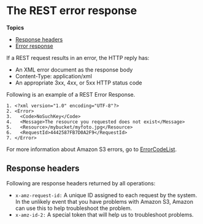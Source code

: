 # The REST error response<a name="UsingRESTError"></a>

**Topics**
+ [Response headers](#UsingRESTErrorResponseHeaders)
+ [Error response](ErrorResponse.md)

If a REST request results in an error, the HTTP reply has: 
+ An XML error document as the response body 
+ Content\-Type: application/xml
+ An appropriate 3xx, 4xx, or 5xx HTTP status code

Following is an example of a REST Error Response\.

```
1. <?xml version="1.0" encoding="UTF-8"?>
2. <Error>
3.   <Code>NoSuchKey</Code>
4.   <Message>The resource you requested does not exist</Message>
5.   <Resource>/mybucket/myfoto.jpg</Resource> 
6.   <RequestId>4442587FB7D0A2F9</RequestId>
7. </Error>
```

For more information about Amazon S3 errors, go to [ErrorCodeList](https://docs.aws.amazon.com/AmazonS3/latest/API/ErrorResponses.html)\.

## Response headers<a name="UsingRESTErrorResponseHeaders"></a>

Following are response headers returned by all operations:
+ `x-amz-request-id:` A unique ID assigned to each request by the system\. In the unlikely event that you have problems with Amazon S3, Amazon can use this to help troubleshoot the problem\.
+ `x-amz-id-2:` A special token that will help us to troubleshoot problems\.
